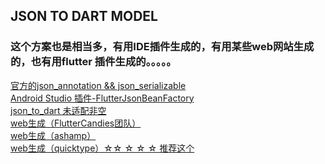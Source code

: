 ## JSON TO DART MODEL
### 这个方案也是相当多，有用IDE插件生成的，有用某些web网站生成的，也有用flutter 插件生成的。。。。。
   [ 官方的json_annotation && json_serializable ](  https://github.com/google/json_serializable.dart )    <br/>
   [ Android Studio 插件-FlutterJsonBeanFactory]( https://plugins.jetbrains.com/plugin/11415-flutterjsonbeanfactory-only-null-safety- ) <br/>
   [ json_to_dart 未适配非空 ]( https://javiercbk.github.io/json_to_dart/ )   <br/>
   [ web生成（FlutterCandies团队）]( https://zmtzawqlp.gitee.io/jsontodartflutterweb/#/ )    <br/>
   [ web生成（ashamp） ]( https://ashamp.github.io/jsonToDartModel/ )    <br/>
   [ web生成（quicktype）☆☆ ☆ ☆ ☆ 推荐这个 ]( https://app.quicktype.io/ )    <br/>
